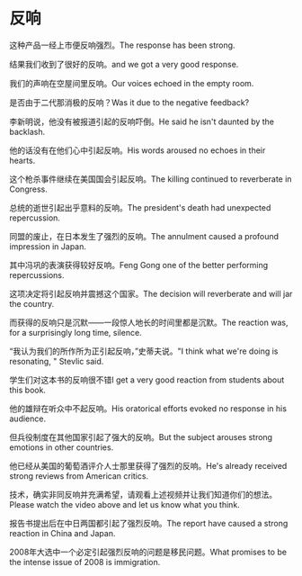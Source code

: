 # 反响

<p><span class="chinese">这种产品一经上市便反响强烈。</span><span class="english">The response has been strong.</span></p>

<p><span class="chinese">结果我们收到了很好的反响。</span><span class="english">and we got a very good response.</span></p>

<p><span class="chinese">我们的声响在空屋间里反响。</span><span class="english">Our voices echoed in the empty room.</span></p>

<p><span class="chinese">是否由于二代那消极的反响？</span><span class="english">Was it due to the negative feedback?</span></p>

<p><span class="chinese">李新明说，他没有被报道引起的反响吓倒。</span><span class="english">He said he isn't daunted by the backlash.</span></p>

<p><span class="chinese">他的话没有在他们心中引起反响。</span><span class="english">His words aroused no echoes in their hearts.</span></p>

<p><span class="chinese">这个枪杀事件继续在美国国会引起反响。</span><span class="english">The killing continued to reverberate in Congress.</span></p>

<p><span class="chinese">总统的逝世引起出乎意料的反响。</span><span class="english">The president's death had unexpected repercussion.</span></p>

<p><span class="chinese">同盟的废止，在日本发生了强烈的反响。</span><span class="english">The annulment caused a profound impression in Japan.</span></p>

<p><span class="chinese">其中冯巩的表演获得较好反响。</span><span class="english">Feng Gong one of the better performing repercussions.</span></p>

<p><span class="chinese">这项决定将引起反响并震撼这个国家。</span><span class="english">The decision will reverberate and will jar the country.</span></p>

<p><span class="chinese">而获得的反响只是沉默——一段惊人地长的时间里都是沉默。</span><span class="english">The reaction was, for a surprisingly long time, silence.</span></p>

<p><span class="chinese">“我认为我们的所作所为正引起反响，”史蒂夫说。</span><span class="english">"I think what we're doing is resonating, " Stevlic said.</span></p>

<p><span class="chinese">学生们对这本书的反响很不错</span><span class="english">I get a very good reaction from students about this book.</span></p>

<p><span class="chinese">他的雄辩在听众中不起反响。</span><span class="english">His oratorical efforts evoked no response in his audience.</span></p>

<p><span class="chinese">但兵役制度在其他国家引起了强大的反响。</span><span class="english">But the subject arouses strong emotions in other countries.</span></p>

<p><span class="chinese">他已经从美国的葡萄酒评介人士那里获得了强烈的反响。</span><span class="english">He's already received strong reviews from American critics.</span></p>

<p><span class="chinese">技术，确实非同反响并充满希望，请观看上述视频并让我们知道你们的想法。</span><span class="english">Please watch the video above and let us know what you think.</span></p>

<p><span class="chinese">报告书提出后在中日两国都引起了强烈反响。</span><span class="english">The report have caused a strong reaction in China and Japan.</span></p>

<p><span class="chinese">2008年大选中一个必定引起强烈反响的问题是移民问题。</span><span class="english">What promises to be the intense issue of 2008 is immigration.</span></p>

